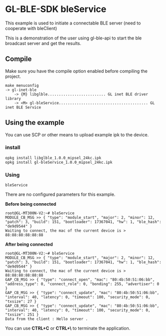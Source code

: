# GL-BLE-SDK     bleService

This example is used to initiate a connectable BLE server (need to cooperate with bleClient)

This is a demonstration of the user using gl-ble-api to start the ble broadcast server and get the results.

## Compile

Make sure you have the compile option enabled before compiling the project.

```
make menuconfig
-> gl-inet-ble
	-> {M} libglble.......................... GL inet BLE driver library
	-> <M> gl-bleService........................................ GL inet BLE Service
```



## Using the example

You can use SCP or other means to upload example ipk to the device.

### install

```shell
opkg install libglble_1.0.0_mipsel_24kc.ipk 
opkg install gl-bleService_1.0.0_mipsel_24kc.ipk 
```

### Using

```shell
bleService
```

There are no configured parameters for this example.

**Before being connected**

```shell
root@GL-MT300N-V2:~# bleService 
MODULE_CB_MSG >> { "type": "module_start", "major": 2, "minor": 12, "patch": 3, "build": 151, "bootloader": 17367041, "hw": 1, "ble_hash": "de9d9544" }
Waiting to connect, the mac of the current device is > 88:88:88:88:88:88
```

**After being connected**

```shell
root@GL-MT300N-V2:~# bleService 
MODULE_CB_MSG >> { "type": "module_start", "major": 2, "minor": 12, "patch": 3, "build": 151, "bootloader": 17367041, "hw": 1, "ble_hash": "de9d9544" }
Waiting to connect, the mac of the current device is > 88:88:88:88:88:88
GAP_CB_MSG >> { "type": "connect_open", "mac": "80:4b:50:51:06:bb", "address_type": 0, "connect_role": 0, "bonding": 255, "advertiser": 0 }
GAP_CB_MSG >> { "type": "connect_update", "mac": "80:4b:50:51:06:bb", "interval": 40, "latency": 0, "timeout": 100, "security_mode": 0, "txsize": 27 }
GAP_CB_MSG >> { "type": "connect_update", "mac": "80:4b:50:51:06:bb", "interval": 40, "latency": 0, "timeout": 100, "security_mode": 0, "txsize": 251 }
Data from the client : Hello server .
```

You can use **CTRL+C** or **CTRL+\\** to terminate the application.

